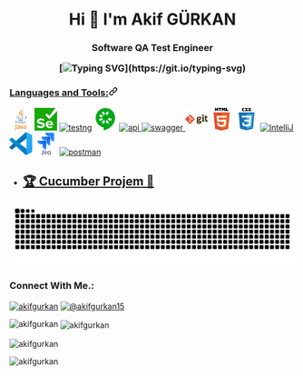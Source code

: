 <h1 align="center">Hi 👋 I'm Akif GÜRKAN </h1>    
 <h3 align="center">Software QA Test Engineer <br>


[![Typing SVG](https://readme-typing-svg.herokuapp.com?font=comfortaa&color=01eaea&size=24&width=500&lines=Herkese+Merhaba.+👋Ben+Akif+GÜRKAN+👋;Software+QA+Test+Engineer;SoftWare+Test+Automation+Engineer;)](https://git.io/typing-svg)
  </h3>

<h3 align="left" tabindex="-1" id="user-content-languages-and-tools" dir="auto"><a class="heading-link" href="#languages-and-tools">Languages and Tools:<svg class="octicon octicon-link" viewBox="0 0 16 16" version="1.1" width="16" height="16" aria-hidden="true"><path d="m7.775 3.275 1.25-1.25a3.5 3.5 0 1 1 4.95 4.95l-2.5 2.5a3.5 3.5 0 0 1-4.95 0 .751.751 0 0 1 .018-1.042.751.751 0 0 1 1.042-.018 1.998 1.998 0 0 0 2.83 0l2.5-2.5a2.002 2.002 0 0 0-2.83-2.83l-1.25 1.25a.751.751 0 0 1-1.042-.018.751.751 0 0 1-.018-1.042Zm-4.69 9.64a1.998 1.998 0 0 0 2.83 0l1.25-1.25a.751.751 0 0 1 1.042.018.751.751 0 0 1 .018 1.042l-1.25 1.25a3.5 3.5 0 1 1-4.95-4.95l2.5-2.5a3.5 3.5 0 0 1 4.95 0 .751.751 0 0 1-.018 1.042.751.751 0 0 1-1.042.018 1.998 1.998 0 0 0-2.83 0l-2.5 2.5a1.998 1.998 0 0 0 0 2.83Z"></path></svg></a></h3>
<p dir="auto"><a href="https://www.java.com/" rel="nofollow"><img height="40" width="40" src="https://raw.githubusercontent.com/github/explore/5b3600551e122a3277c2c5368af2ad5725ffa9a1/topics/java/java.png" style="max-width: 100%;"></a>
<a href="https://www.selenium.dev/" rel="nofollow"><img height="40" width="40" src="https://raw.githubusercontent.com/github/explore/5b3600551e122a3277c2c5368af2ad5725ffa9a1/topics/selenium/selenium.png" style="max-width: 100%;"></a>
<a href="https://testng.org/doc/" rel="nofollow"></a><a href="https://testng.org/doc/" rel="nofollow"><img src="https://camo.githubusercontent.com/c2ee76a6a7c7a90255d20239a45e72a3cd9e13e865de3189cb16c473d2e356f0/68747470733a2f2f626c6f67732e70657266696369656e742e636f6d2f66696c65732f323031342f30382f546573744e472e706e67" alt="testng" width="40" height="40" data-canonical-src="https://blogs.perficient.com/files/2014/08/TestNG.png" style="max-width: 100%;"></a>
<a target="_blank" rel="noopener noreferrer" href="https://github.com/devicons/devicon/blob/master/icons/cucumber/cucumber-plain.svg"><img src="https://github.com/devicons/devicon/raw/master/icons/cucumber/cucumber-plain.svg" title="Cucumber" alt="Cucumber" width="40" height="40" style="max-width: 100%;"></a>
<a href="https://www.api.com" rel="nofollow"> <img src="https://camo.githubusercontent.com/f496973ca72e4fb68a68b88ba413dbf3dd96e3f919b39304f316d858ecaddd64/68747470733a2f2f656e637279707465642d74626e302e677374617469632e636f6d2f696d616765733f713d74626e3a414e6439476351467073774b716c776578315574594f48543663574956734a3364516645675f5f6c465126757371703d434155" alt="api" width="40" height="40" data-canonical-src="https://encrypted-tbn0.gstatic.com/images?q=tbn:ANd9GcQFpswKqlwex1UtYOHT6cWIVsJ3dQfEg__lFQ&amp;usqp=CAU" style="max-width: 100%;"> </a>
<a href="https://swagger.io/" rel="nofollow"> <img src="https://camo.githubusercontent.com/ce237685dd06bf8cca46f7450d25664ee8bad28b87c38cabc6d45dd4af78c793/68747470733a2f2f656e637279707465642d74626e302e677374617469632e636f6d2f696d616765733f713d74626e3a414e6439476354322d7148686b5536354f67526b61784668317652463479634466554f7a6e6a7337634575356158624d77574359704e554d4e506644634c39466f783061335f6d6274415926757371703d434155" alt="swagger" width="40" height="40" data-canonical-src="https://encrypted-tbn0.gstatic.com/images?q=tbn:ANd9GcT2-qHhkU65OgRkaxFh1vRF4ycDfUOznjs7cEu5aXbMwWCYpNUMNPfDcL9Fox0a3_mbtAY&amp;usqp=CAU" style="max-width: 100%;"> </a>
<a target="_blank" rel="noopener noreferrer nofollow" href="https://raw.githubusercontent.com/github/explore/5b3600551e122a3277c2c5368af2ad5725ffa9a1/topics/git/git.png"><img height="40" width="40" src="https://raw.githubusercontent.com/github/explore/5b3600551e122a3277c2c5368af2ad5725ffa9a1/topics/git/git.png" style="max-width: 100%;"></a>
<a href="https://www.w3schools.com/html/" rel="nofollow"><img height="40" width="40" src="https://raw.githubusercontent.com/github/explore/5b3600551e122a3277c2c5368af2ad5725ffa9a1/topics/html/html.png" style="max-width: 100%;"></a>
<a target="_blank" rel="noopener noreferrer nofollow" href="https://raw.githubusercontent.com/devicons/devicon/master/icons/css3/css3-original-wordmark.svg"><img src="https://raw.githubusercontent.com/devicons/devicon/master/icons/css3/css3-original-wordmark.svg" alt="css3" width="40" height="40" style="max-width: 100%;"></a>
<a href="https://www.jetbrains.com/idea/download/#section=windows" rel="nofollow"></a><a href="https://www.jetbrains.com/idea/features/" rel="nofollow"> <img src="https://camo.githubusercontent.com/cf705930af85e53ca8f11853f2e6651449dd403d299d06388f8caf76959f1e1a/68747470733a2f2f656e637279707465642d74626e302e677374617469632e636f6d2f696d616765733f713d74626e3a414e6439476351616c4b4677564464304837587838486171574262556d445264726778556f696347425a433065497a54737777375365762d7953584a33696e395564763252394352336c6f26757371703d434155" alt="IntelliJ" width="40" height="40" data-canonical-src="https://encrypted-tbn0.gstatic.com/images?q=tbn:ANd9GcQalKFwVDd0H7Xx8HaqWBbUmDRdrgxUoicGBZC0eIzTsww7Sev-ySXJ3in9Udv2R9CR3lo&amp;usqp=CAU" style="max-width: 100%;"> </a>
<a href="https://code.visualstudio.com/" rel="nofollow"><img width="40" src="https://raw.githubusercontent.com/github/explore/80688e429a7d4ef2fca1e82350fe8e3517d3494d/topics/visual-studio-code/visual-studio-code.png" style="max-width: 100%;"></a>
<a target="_blank" rel="noopener noreferrer" href="https://github.com/devicons/devicon/blob/master/icons/jira/jira-original-wordmark.svg"><img src="https://github.com/devicons/devicon/raw/master/icons/jira/jira-original-wordmark.svg" title="Jira" alt="Jira" width="40" height="40" style="max-width: 100%;"></a>
<a href="https://postman.com" rel="nofollow"> <img src="https://camo.githubusercontent.com/93b32389bf746009ca2370de7fe06c3b5146f4c99d99df65994f9ced0ba41685/68747470733a2f2f7777772e766563746f726c6f676f2e7a6f6e652f6c6f676f732f676574706f73746d616e2f676574706f73746d616e2d69636f6e2e737667" alt="postman" width="40" height="40" data-canonical-src="https://www.vectorlogo.zone/logos/getpostman/getpostman-icon.svg" style="max-width: 100%;"> </a></p>


- <h2><a href="https://github.com/akifgurkan/akifgurkan-Team116_Cucumber_Projem" >🏆 Cucumber Projem 🔭</a> </h2>



<p dir="auto"><a target="_blank" rel="noopener noreferrer" href="https://github.com/BEPb/BEPb/raw/output/github-contribution-grid-snake.svg"><img src="https://github.com/BEPb/BEPb/raw/output/github-contribution-grid-snake.svg" alt="" style="max-width: 100%;"></a></p>



<h3 align="left">Connect With Me.:</h3>
<p align="left">
<a href="https://linkedin.com/in/akifgurkan" target="blank"><img align="center" src="https://raw.githubusercontent.com/rahuldkjain/github-profile-readme-generator/master/src/images/icons/Social/linked-in-alt.svg" alt="akifgurkan" height="30" width="40" /></a>
<a href="https://medium.com/@akifgurkan15" target="blank"><img align="center" src="https://raw.githubusercontent.com/rahuldkjain/github-profile-readme-generator/master/src/images/icons/Social/medium.svg" alt="@akifgurkan15" height="30" width="40" /></a>
</p>


<p><img align="left" src="https://github-readme-stats.vercel.app/api/top-langs?username=akifgurkan&show_icons=true&locale=en&layout=compact" alt="akifgurkan" /></p>

<p>&nbsp;<img align="center" src="https://github-readme-stats.vercel.app/api?username=akifgurkan&show_icons=true&locale=en" alt="akifgurkan" /></p>

<p><img align="center" src="https://github-readme-streak-stats.herokuapp.com/?user=akifgurkan&" alt="akifgurkan" /></p>

<p align="left"> <img src="https://komarev.com/ghpvc/?username=akifgurkan&label=Profile%20views&color=0e75b6&style=flat" alt="akifgurkan" /> </p>

